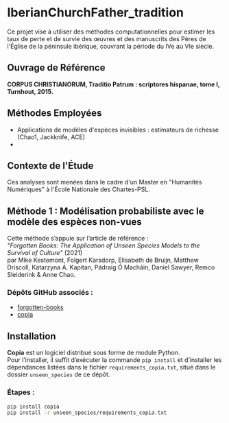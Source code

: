 # IberianChurchFather_tradition

Ce projet vise à utiliser des méthodes computationnelles pour estimer les taux de perte et de survie des œuvres et des manuscrits des Pères de l'Église de la péninsule ibérique, couvrant la période du IVe au VIe siècle.

## Ouvrage de Référence

**CORPUS CHRISTIANORUM, Traditio Patrum : scriptores hispanae, tome I, Turnhout, 2015.**

## Méthodes Employées

- Applications de modèles d'espèces invisibles : estimateurs de richesse (Chao1, Jackknife, ACE)
- 
## Contexte de l'Étude

Ces analyses sont menées dans le cadre d'un Master en "Humanités Numériques" à l'École Nationale des Chartes-PSL.

## Méthode 1 : Modélisation probabiliste avec le modèle des espèces non-vues

Cette méthode s’appuie sur l’article de référence :  
*"Forgotten Books: The Application of Unseen Species Models to the Survival of Culture"* (2021)  
par Mike Kestemont, Folgert Karsdorp, Elisabeth de Bruijn, Matthew Driscoll, Katarzyna A. Kapitan, Pádraig Ó Macháin, Daniel Sawyer, Remco Sleiderink & Anne Chao.

### Dépôts GitHub associés :  
- [forgotten-books](https://github.com/mikekestemont/forgotten-books)  
- [copia](https://github.com/mikekestemont/copia)

## Installation

**Copia** est un logiciel distribué sous forme de module Python.  
Pour l’installer, il suffit d’exécuter la commande `pip install` et d’installer les dépendances listées dans le fichier `requirements_copia.txt`, situé dans le dossier `unseen_species` de ce dépôt.

### Étapes :

```bash
pip install copia
pip install -r unseen_species/requirements_copia.txt



